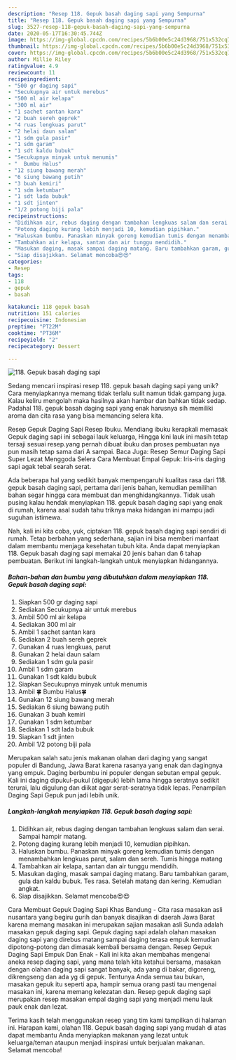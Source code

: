 ```yaml
---
description: "Resep 118. Gepuk basah daging sapi yang Sempurna"
title: "Resep 118. Gepuk basah daging sapi yang Sempurna"
slug: 3527-resep-118-gepuk-basah-daging-sapi-yang-sempurna
date: 2020-05-17T16:30:45.744Z
image: https://img-global.cpcdn.com/recipes/5b6b00e5c24d3968/751x532cq70/118-gepuk-basah-daging-sapi-foto-resep-utama.jpg
thumbnail: https://img-global.cpcdn.com/recipes/5b6b00e5c24d3968/751x532cq70/118-gepuk-basah-daging-sapi-foto-resep-utama.jpg
cover: https://img-global.cpcdn.com/recipes/5b6b00e5c24d3968/751x532cq70/118-gepuk-basah-daging-sapi-foto-resep-utama.jpg
author: Millie Riley
ratingvalue: 4.9
reviewcount: 11
recipeingredient:
- "500 gr daging sapi"
- "Secukupnya air untuk merebus"
- "500 ml air kelapa"
- "300 ml air"
- "1 sachet santan kara"
- "2 buah sereh geprek"
- "4 ruas lengkuas parut"
- "2 helai daun salam"
- "1 sdm gula pasir"
- "1 sdm garam"
- "1 sdt kaldu bubuk"
- "Secukupnya minyak untuk menumis"
- "  Bumbu Halus"
- "12 siung bawang merah"
- "6 siung bawang putih"
- "3 buah kemiri"
- "1 sdm ketumbar"
- "1 sdt lada bubuk"
- "1 sdt jinten"
- "1/2 potong biji pala"
recipeinstructions:
- "Didihkan air, rebus daging dengan tambahan lengkuas salam dan serai. Sampai hampir matang."
- "Potong daging kurang lebih menjadi 10, kemudian pipihkan."
- "Haluskan bumbu. Panaskan minyak goreng kemudian tumis dengan menambahkan lengkuas parut, salam dan sereh. Tumis hingga matang"
- "Tambahkan air kelapa, santan dan air tunggu mendidih."
- "Masukan daging, masak sampai daging matang. Baru tambahkan garam, gula dan kaldu bubuk. Tes rasa. Setelah matang dan kering. Kemudian angkat."
- "Siap disajikkan. Selamat mencoba😍😍"
categories:
- Resep
tags:
- 118
- gepuk
- basah

katakunci: 118 gepuk basah 
nutrition: 151 calories
recipecuisine: Indonesian
preptime: "PT22M"
cooktime: "PT36M"
recipeyield: "2"
recipecategory: Dessert

---
```



![118. Gepuk basah daging sapi](https://img-global.cpcdn.com/recipes/5b6b00e5c24d3968/751x532cq70/118-gepuk-basah-daging-sapi-foto-resep-utama.jpg)

Sedang mencari inspirasi resep 118. gepuk basah daging sapi yang unik? Cara menyiapkannya memang tidak terlalu sulit namun tidak gampang juga. Kalau keliru mengolah maka hasilnya akan hambar dan bahkan tidak sedap. Padahal 118. gepuk basah daging sapi yang enak harusnya sih memiliki aroma dan cita rasa yang bisa memancing selera kita.

Resep Gepuk Daging Sapi Resep Ibuku. Mendiang ibuku kerapkali memasak Gepuk daging sapi ini sebagai lauk keluarga, Hingga kini lauk ini masih tetap tersaji sesuai resep.yang pernah dibuat ibuku dan proses pembuatan nya pun masih tetap sama dari A sampai. Baca Juga: Resep Semur Daging Sapi Super Lezat Menggoda Selera Cara Membuat Empal Gepuk: Iris-iris daging sapi agak tebal searah serat.

Ada beberapa hal yang sedikit banyak mempengaruhi kualitas rasa dari 118. gepuk basah daging sapi, pertama dari jenis bahan, kemudian pemilihan bahan segar hingga cara membuat dan menghidangkannya. Tidak usah pusing kalau hendak menyiapkan 118. gepuk basah daging sapi yang enak di rumah, karena asal sudah tahu triknya maka hidangan ini mampu jadi suguhan istimewa.


Nah, kali ini kita coba, yuk, ciptakan 118. gepuk basah daging sapi sendiri di rumah. Tetap berbahan yang sederhana, sajian ini bisa memberi manfaat dalam membantu menjaga kesehatan tubuh kita. Anda dapat menyiapkan 118. Gepuk basah daging sapi memakai 20 jenis bahan dan 6 tahap pembuatan. Berikut ini langkah-langkah untuk menyiapkan hidangannya.

<!--inarticleads1-->

##### Bahan-bahan dan bumbu yang dibutuhkan dalam menyiapkan 118. Gepuk basah daging sapi:

1. Siapkan 500 gr daging sapi
1. Sediakan Secukupnya air untuk merebus
1. Ambil 500 ml air kelapa
1. Sediakan 300 ml air
1. Ambil 1 sachet santan kara
1. Sediakan 2 buah sereh geprek
1. Gunakan 4 ruas lengkuas, parut
1. Gunakan 2 helai daun salam
1. Sediakan 1 sdm gula pasir
1. Ambil 1 sdm garam
1. Gunakan 1 sdt kaldu bubuk
1. Siapkan Secukupnya minyak untuk menumis
1. Ambil  🍀 Bumbu Halus🍀
1. Gunakan 12 siung bawang merah
1. Sediakan 6 siung bawang putih
1. Gunakan 3 buah kemiri
1. Gunakan 1 sdm ketumbar
1. Sediakan 1 sdt lada bubuk
1. Siapkan 1 sdt jinten
1. Ambil 1/2 potong biji pala


Merupakan salah satu jenis makanan olahan dari daging yang sangat populer di Bandung, Jawa Barat karena rasanya yang enak dan dagingnya yang empuk. Daging berbumbu ini populer dengan sebutan empal gepuk. Kali ini daging dipukul-pukul (digepuk) lebih lama hingga seratnya sedikit terurai, lalu digulung dan diikat agar serat-seratnya tidak lepas. Penampilan Daging Sapi Gepuk pun jadi lebih unik. 

<!--inarticleads2-->

##### Langkah-langkah menyiapkan 118. Gepuk basah daging sapi:

1. Didihkan air, rebus daging dengan tambahan lengkuas salam dan serai. Sampai hampir matang.
1. Potong daging kurang lebih menjadi 10, kemudian pipihkan.
1. Haluskan bumbu. Panaskan minyak goreng kemudian tumis dengan menambahkan lengkuas parut, salam dan sereh. Tumis hingga matang
1. Tambahkan air kelapa, santan dan air tunggu mendidih.
1. Masukan daging, masak sampai daging matang. Baru tambahkan garam, gula dan kaldu bubuk. Tes rasa. Setelah matang dan kering. Kemudian angkat.
1. Siap disajikkan. Selamat mencoba😍😍


Cara Membuat Gepuk Daging Sapi Khas Bandung - Cita rasa masakan asli nusantara yang begiru gurih dan banyak disajikan di daerah Jawa Barat karena memang masakan ini merupakan sajian masakan asli Sunda adalah masakan gepuk daging sapi. Gepuk daging sapi adalah olahan masakan daging sapi yang direbus matang sampai daging terasa empuk kemudian dipotong-potong dan dimasak kembali bersama dengan. Resep Gepuk Daging Sapi Empuk Dan Enak - Kali ini kita akan membahas mengenai aneka resep daging sapi, yang mana telah kita ketahui bersama, masakan dengan olahan daging sapi sangat banyak, ada yang di bakar, digoreng, dikrengseng dan ada yg di gepuk. Tentunya Anda semua tau bukan, masakan gepuk itu seperti apa, hampir semua orang pasti tau mengenai masakan ini, karena memang kelezatan dan. Resep gepuk daging sapi merupakan resep masakan empal daging sapi yang menjadi menu lauk pauk enak dan lezat. 

Terima kasih telah menggunakan resep yang tim kami tampilkan di halaman ini. Harapan kami, olahan 118. Gepuk basah daging sapi yang mudah di atas dapat membantu Anda menyiapkan makanan yang lezat untuk keluarga/teman ataupun menjadi inspirasi untuk berjualan makanan. Selamat mencoba!
